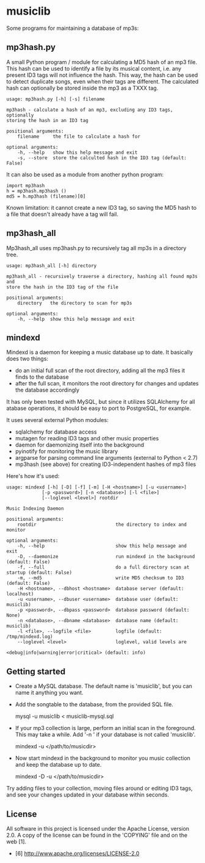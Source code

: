 musiclib
========

Some programs for maintaining a database of mp3s:

mp3hash.py
----------

A small Python program / module for calculating a MD5 hash of an mp3 file.
This hash can be used to identify a file by its musical content, i.e. any
present ID3 tags will not influence the hash. This way, the hash can be
used to detect duplicate songs, even when their tags are different.
The calculated hash can optionally be stored inside the mp3 as a TXXX tag.

	usage: mp3hash.py [-h] [-s] filename

	mp3hash - calculate a hash of an mp3, excluding any ID3 tags, optionally
	storing the hash in an ID3 tag

	positional arguments:
		filename     the file to calculate a hash for

	optional arguments:
		-h, --help   show this help message and exit
		-s, --store  store the calculted hash in the ID3 tag (default: False)

It can also be used as a module from another python program:

	import mp3hash
	h = mp3hash.mp3hash ()
	md5 = h.mp3hash (filename)[0]

Known limitation: it cannot create a new ID3 tag, so saving the MD5 hash
to a file that doesn't already have a tag will fail.

mp3hash_all
-----------

Mp3hash_all uses mp3hash.py to recursively tag all mp3s in a directory tree.

	usage: mp3hash_all [-h] directory

	mp3hash_all - recursively traverse a directory, hashing all found mp3s and
	store the hash in the ID3 tag of the file

	positional arguments:
		directory   the directory to scan for mp3s

	optional arguments:
		-h, --help  show this help message and exit

mindexd
-------

Mindexd is a daemon for keeping a music database up to date. It basically
does two things:

- do an initial full scan of the root directory, adding all the mp3 files it
  finds to the database
- after the full scan, it monitors the root directory for changes and updates
  the database accordingly

It has only been tested with MySQL, but since it utilizes SQLAlchemy for all
atabase operations, it should be easy to port to PostgreSQL, for example.

It uses several external Python modules:
- sqlalchemy for database access
- mutagen    for reading ID3 tags and other music properties
- daemon     for daemonizing itself into the background
- pyinotify  for monitoring the music library
- argparse   for parsing command line arguments (external to Python < 2.7)
- mp3hash    (see above) for creating ID3-independent hashes of mp3 files

Here's how it's used:

	usage: mindexd [-h] [-D] [-f] [-m] [-H <hostname>] [-u <username>]
				 [-p <password>] [-n <database>] [-l <file>]
				 [--loglevel <level>] rootdir

	Music Indexing Daemon

	positional arguments:
		rootdir                             the directory to index and monitor

	optional arguments:
		-h, --help                          show this help message and exit
		-D, --daemonize                     run mindexd in the background (default: False)
		-f, --full                          do a full directory scan at startup (default: False)
		-m, --md5                           write MD5 checksum to ID3 (default: False)
		-H <hostname>, --dbhost <hostname>  database server (default: localhost)
		-u <username>, --dbuser <username>  database user (default: musiclib)
		-p <password>, --dbpass <password>  database password (default: None)
		-n <database>, --dbname <database>  database name (default: musiclib)
		-l <file>, --logfile <file>         logfile (default: /tmp/mindexd.log)
		--loglevel <level>                  loglevel, valid levels are
											<debug|info|warning|error|critical> (default: info)

Getting started
---------------

* Create a MySQL database. The default name is 'musiclib', but you can name it
  anything you want.
* Add the songtable to the database, from the provided SQL file.

	mysql -u <user> musiclib < musiclib-mysql.sql

* If your mp3 collection is large, perform an initial scan in the foreground.
  This may take a while. Add '-n <dbname>' if your database is not called
  'musiclib'.

	mindexd -u <user> </path/to/musicdir>

* Now start mindexd in the background to monitor you music collection and keep
  the database up to date.

	mindexd -D -u <user> </path/to/musicdir>

Try adding files to your collection, moving files around or editing ID3 tags,
and see your changes updated in your database within seconds.


License
-------

All software in this project is licensed under the Apache License, version 2.0.
A copy of the license can be found in the 'COPYING' file and on the web [1].

* [6] <http://www.apache.org/licenses/LICENSE-2.0>


